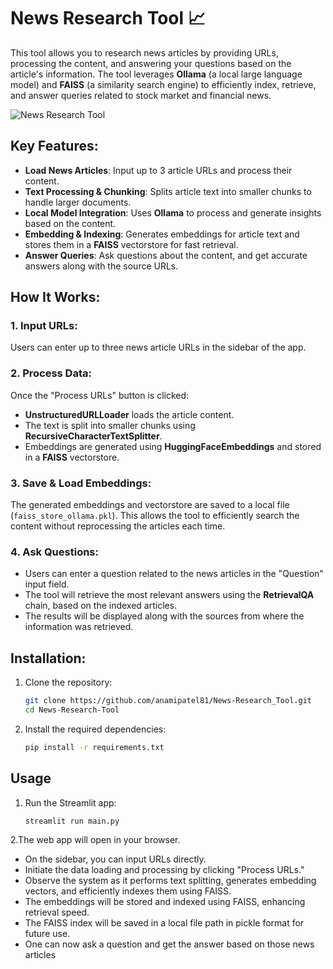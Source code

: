 # News Research Tool 📈

This tool allows you to research news articles by providing URLs, processing the content, and answering your questions based on the article's information. The tool leverages **Ollama** (a local large language model) and **FAISS** (a similarity search engine) to efficiently index, retrieve, and answer queries related to stock market and financial news.

![News Research Tool](https://github.com/user-attachments/assets/f171ac71-eebd-494d-8ed7-36a2e10d1feb)

## Key Features:
- **Load News Articles**: Input up to 3 article URLs and process their content.
- **Text Processing & Chunking**: Splits article text into smaller chunks to handle larger documents.
- **Local Model Integration**: Uses **Ollama** to process and generate insights based on the content.
- **Embedding & Indexing**: Generates embeddings for article text and stores them in a **FAISS** vectorstore for fast retrieval.
- **Answer Queries**: Ask questions about the content, and get accurate answers along with the source URLs.

## How It Works:

### 1. Input URLs:
Users can enter up to three news article URLs in the sidebar of the app.

### 2. Process Data:
Once the "Process URLs" button is clicked:
- **UnstructuredURLLoader** loads the article content.
- The text is split into smaller chunks using **RecursiveCharacterTextSplitter**.
- Embeddings are generated using **HuggingFaceEmbeddings** and stored in a **FAISS** vectorstore.

### 3. Save & Load Embeddings:
The generated embeddings and vectorstore are saved to a local file (`faiss_store_ollama.pkl`). This allows the tool to efficiently search the content without reprocessing the articles each time.

### 4. Ask Questions:
- Users can enter a question related to the news articles in the "Question" input field.
- The tool will retrieve the most relevant answers using the **RetrievalQA** chain, based on the indexed articles.
- The results will be displayed along with the sources from where the information was retrieved.

## Installation:

1. Clone the repository:
   ```bash
   git clone https://github.com/anamipatel81/News-Research_Tool.git
   cd News-Research-Tool
2. Install the required dependencies:
   ```bash
   pip install -r requirements.txt

## Usage

1. Run the Streamlit app:
    ```bash
    streamlit run main.py
2.The web app will open in your browser.

- On the sidebar, you can input URLs directly.
- Initiate the data loading and processing by clicking "Process URLs."
- Observe the system as it performs text splitting, generates embedding vectors, and efficiently indexes them using FAISS.
- The embeddings will be stored and indexed using FAISS, enhancing retrieval speed.
- The FAISS index will be saved in a local file path in pickle format for future use.
- One can now ask a question and get the answer based on those news articles

   
